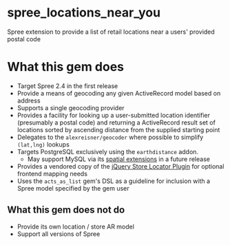 # spree_locations_near_you
Spree extension to provide a list of retail locations near a users' provided postal code

# What this gem does

- Target Spree 2.4 in the first release
- Provide a means of geocoding any given ActiveRecord model based on address
- Supports a single geocoding provider
- Provides a facility for looking up a user-submitted location identifier (presumably a postal code) and returning a  ActiveRecord result set of locations sorted by ascending distance from the supplied starting point
- Delegates to the `alexreisner/geocoder` where possible to simplify `(lat,lng)` lookups
- Targets PostgreSQL exclusively using the `earthdistance` addon.
  - May support MySQL via its [spatial extensions](http://dev.mysql.com/doc/refman/5.0/en/spatial-extensions.html) in a future release
- Provides a vendored copy of the [jQuery Store Locator Plugin](https://github.com/bjorn2404/jQuery-Store-Locator-Plugin) for optional frontend mapping needs
- Uses the `acts_as_list` gem's DSL as a guideline for inclusion with a Spree model specified by the gem user

## What this gem does not do

- Provide its own location / store AR model
- Support all versions of Spree
